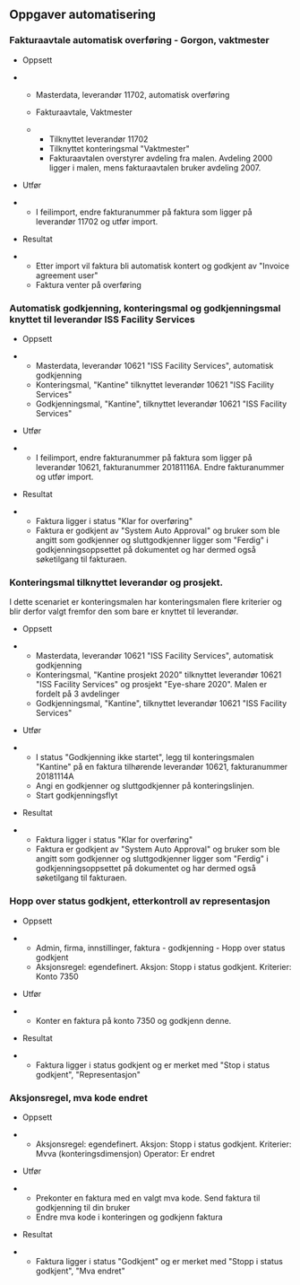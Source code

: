 ## Oppgaver automatisering

 

### Fakturaavtale automatisk overføring - Gorgon, vaktmester

- Oppsett

- - Masterdata, leverandør 11702, automatisk overføring

  - Fakturaavtale, Vaktmester

  - - Tilknyttet leverandør 11702
    - Tilknyttet konteringsmal "Vaktmester" 
    - Fakturaavtalen overstyrer avdeling fra malen. Avdeling 2000 ligger i malen, mens fakturaavtalen bruker avdeling 2007.

- Utfør

- - I feilimport, endre fakturanummer på faktura som ligger på leverandør 11702 og utfør import.

- Resultat

- - Etter import vil faktura bli automatisk kontert og godkjent av "Invoice agreement user"
  - Faktura venter på overføring

  

### Automatisk godkjenning, konteringsmal og godkjenningsmal knyttet til leverandør ISS Facility Services

- Oppsett

- - Masterdata, leverandør 10621       "ISS Facility Services", automatisk godkjenning
  - Konteringsmal, "Kantine" tilknyttet leverandør 10621 "ISS Facility Services"
  - Godkjenningsmal, "Kantine", tilknyttet leverandør 10621 "ISS Facility Services" 

- Utfør

- - I feilimport, endre fakturanummer på faktura som ligger på leverandør 10621, fakturanummer       20181116A. Endre fakturanummer og utfør import.

- Resultat

- - Faktura ligger i status "Klar for overføring"
  - Faktura er godkjent av "System Auto Approval" og bruker som ble angitt som godkjenner       og sluttgodkjenner ligger som "Ferdig" i godkjenningsoppsettet på dokumentet og har dermed også søketilgang til fakturaen.

 

###  

### Konteringsmal tilknyttet leverandør og prosjekt. 

I dette scenariet er konteringsmalen har konteringsmalen flere kriterier og blir derfor valgt fremfor den som bare er knyttet til leverandør.

- Oppsett

- - Masterdata, leverandør 10621 "ISS Facility Services", automatisk godkjenning
  - Konteringsmal, "Kantine prosjekt 2020" tilknyttet leverandør 10621 "ISS Facility Services" og prosjekt "Eye-share 2020". Malen er fordelt på 3 avdelinger
  - Godkjenningsmal, "Kantine", tilknyttet leverandør 10621 "ISS Facility Services" 

- Utfør

- - I status "Godkjenning ikke startet", legg til konteringsmalen "Kantine" på en faktura tilhørende leverandør 10621, fakturanummer 20181114A
  - Angi en godkjenner og sluttgodkjenner på konteringslinjen.
  - Start godkjenningsflyt

- Resultat

- - Faktura ligger i status "Klar for overføring"
  - Faktura er godkjent av "System Auto Approval" og bruker som ble angitt som godkjenner og sluttgodkjenner ligger som "Ferdig" i godkjenningsoppsettet på dokumentet og har dermed også søketilgang til fakturaen.

 

 

### Hopp over status godkjent, etterkontroll av representasjon

- Oppsett

- - Admin, firma, innstillinger, faktura - godkjenning - Hopp over status godkjent
  - Aksjonsregel: egendefinert. Aksjon:  Stopp i status godkjent. Kriterier: Konto 7350

- Utfør

- - Konter en faktura på konto 7350 og godkjenn denne.

- Resultat

- - Faktura ligger i status godkjent og er merket med "Stop i status godkjent", "Representasjon"

 

### Aksjonsregel, mva kode endret

- Oppsett

- - Aksjonsregel: egendefinert. Aksjon:  Stopp i status godkjent.  Kriterier: Mvva (konteringsdimensjon) Operator: Er endret

- Utfør

- - Prekonter en faktura med en valgt mva kode. Send faktura til godkjenning til din bruker
  - Endre mva kode i konteringen og godkjenn faktura

- Resultat

- - Faktura ligger i status "Godkjent" og er merket med "Stopp i status godkjent", "Mva endret"